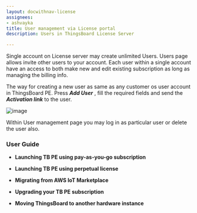```yaml
---
layout: docwithnav-license
assignees:
- ashvayka
title: User management via License portal
description: Users in ThingsBoard License Server

---
```



Single account on License server may create unlimited Users. Users page allows invite other users to your account. Each user within a single account have an access to both make new and edit existing subscription as long as managing the billing info. 

The way for creating a new user as same as any customer os user account in ThingsBoard PE. Press ***Add User*** , fill the required fields and send the ***Activation link*** to the user.    

 ![image](https://img.thingsboard.io/license/users.png)     

Within User management page you may log in as particular user or delete the user also. 

### User Guide

 - **Launching TB PE using pay-as-you-go subscription**
 
 - **Launching TB PE using perpetual license**
 
 - **Migrating from AWS IoT Marketplace**
 
 - **Upgrading your TB PE subscription** 
 
 - **Moving ThingsBoard to another hardware instance** 


